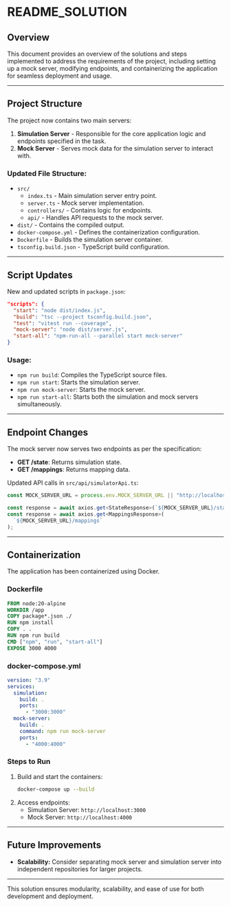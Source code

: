 # README_SOLUTION

## Overview

This document provides an overview of the solutions and steps implemented to address the requirements of the project, including setting up a mock server, modifying endpoints, and containerizing the application for seamless deployment and usage.

---

## Project Structure

The project now contains two main servers:

1. **Simulation Server** - Responsible for the core application logic and endpoints specified in the task.
2. **Mock Server** - Serves mock data for the simulation server to interact with.

### Updated File Structure:

- `src/`
  - `index.ts` - Main simulation server entry point.
  - `server.ts` - Mock server implementation.
  - `controllers/` - Contains logic for endpoints.
  - `api/` - Handles API requests to the mock server.
- `dist/` - Contains the compiled output.
- `docker-compose.yml` - Defines the containerization configuration.
- `Dockerfile` - Builds the simulation server container.
- `tsconfig.build.json` - TypeScript build configuration.

---

## Script Updates

New and updated scripts in `package.json`:

```json
"scripts": {
  "start": "node dist/index.js",
  "build": "tsc --project tsconfig.build.json",
  "test": "vitest run --coverage",
  "mock-server": "node dist/server.js",
  "start-all": "npm-run-all --parallel start mock-server"
}
```

### Usage:

- `npm run build`: Compiles the TypeScript source files.
- `npm run start`: Starts the simulation server.
- `npm run mock-server`: Starts the mock server.
- `npm run start-all`: Starts both the simulation and mock servers simultaneously.

---

## Endpoint Changes

The mock server now serves two endpoints as per the specification:

- **GET /state**: Returns simulation state.
- **GET /mappings**: Returns mapping data.

Updated API calls in `src/api/simulatorApi.ts`:

```typescript
const MOCK_SERVER_URL = process.env.MOCK_SERVER_URL || "http://localhost:4000";

const response = await axios.get<StateResponse>(`${MOCK_SERVER_URL}/state`);
const response = await axios.get<MappingsResponse>(
  `${MOCK_SERVER_URL}/mappings`
);
```

---

## Containerization

The application has been containerized using Docker.

### Dockerfile

```dockerfile
FROM node:20-alpine
WORKDIR /app
COPY package*.json ./
RUN npm install
COPY . .
RUN npm run build
CMD ["npm", "run", "start-all"]
EXPOSE 3000 4000
```

### docker-compose.yml

```yaml
version: "3.9"
services:
  simulation:
    build: .
    ports:
      - "3000:3000"
  mock-server:
    build: .
    command: npm run mock-server
    ports:
      - "4000:4000"
```

### Steps to Run

1. Build and start the containers:
   ```bash
   docker-compose up --build
   ```
2. Access endpoints:
   - Simulation Server: `http://localhost:3000`
   - Mock Server: `http://localhost:4000`

---

## Future Improvements

- **Scalability:** Consider separating mock server and simulation server into independent repositories for larger projects.

---

This solution ensures modularity, scalability, and ease of use for both development and deployment.
